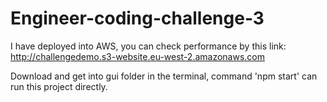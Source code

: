 # Engineer-coding-challenge-3

I have deployed into AWS, you can check performance by this link: http://challengedemo.s3-website.eu-west-2.amazonaws.com

Download and get into gui folder in the terminal, command 'npm start' can run this project directly.
